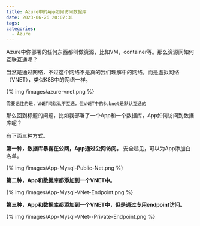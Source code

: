 ```yaml
---
title: Azure中的App如何访问数据库
date: 2023-06-26 20:07:31
tags:
categories:
  - Azure
---
```


Azure中你部署的任何东西都叫做资源，比如VM，container等。那么资源间如何互联互通呢？

<!--more-->

当然是通过网络，不过这个网络不是真的我们理解中的网络，而是虚拟网络（VNET），类似K8S中的网络一样。

{% img /images/azure-vnet.png %}

`需要记住的是，VNET间默认不互通，但VNET中的Subnet是默认互通的`

那么回到标题的问题，比如我部署了一个App和一个数据库，App如何访问到数据库呢？

有下面三种方式。

**第一种，数据库暴露在公网，App通过公网访问。** 安全起见，可以为App添加白名单。

{% img /images/App-Mysql-Public-Net.png %}

**第二种，App和数据库都添加到一个VNET中。** 

{% img /images/App-Mysql-VNet-Endpoint.png %}

**第三种，App和数据库都添加到一个VNET中，但是通过专用endpoint访问。** 

{% img /images/App-Mysql-VNet--Private-Endpoint.png %}